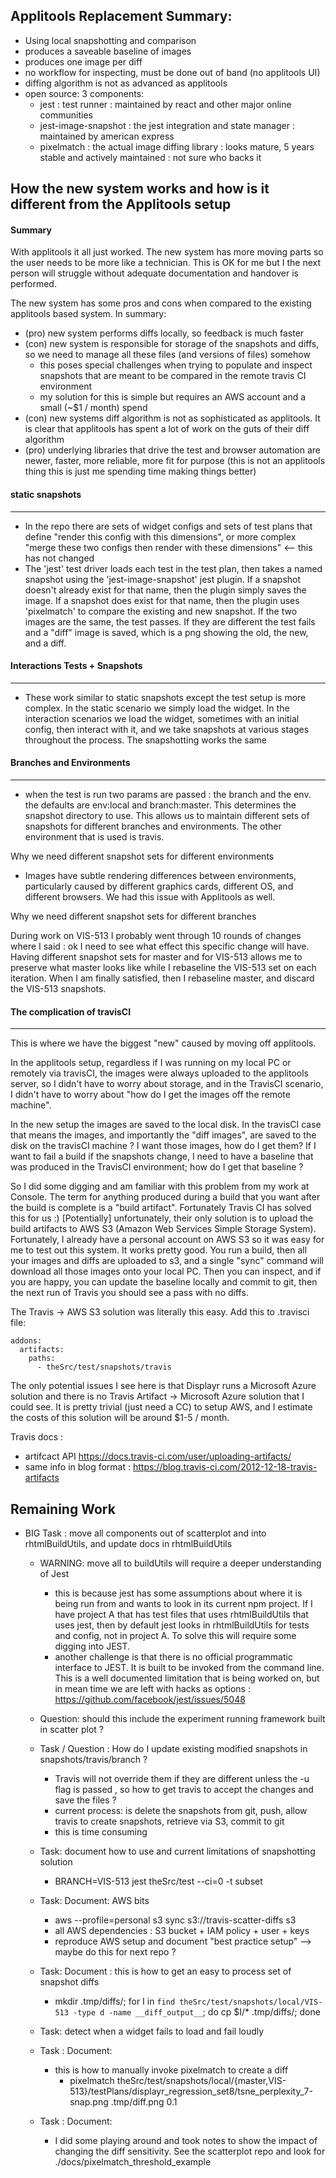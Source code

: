 
Applitools Replacement Summary:
---
* Using local snapshotting and comparison
* produces a saveable baseline of images
* produces one image per diff
* no workflow for inspecting, must be done out of band (no applitools UI)
* diffing algorithm is not as advanced as applitools
* open source: 3 components:
  * jest : test runner : maintained by react and other major online communities
  * jest-image-snapshot : the jest integration and state manager : maintained by american express
  * pixelmatch : the actual image diffing library : looks mature, 5 years stable and actively maintained : not sure who backs it

How the new system works and how is it different from the Applitools setup
---

#### Summary 
With applitools it all just worked.
The new system has more moving parts so the user needs to be more like a technician.
This is OK for me but I the next person will struggle without adequate documentation and handover is performed.

The new system has some pros and cons when compared to the existing applitools based system. In summary:
* (pro) new system performs diffs locally, so feedback is much faster
* (con) new system is responsible for storage of the snapshots and diffs, so we need to manage all these files (and versions of files) somehow
    * this poses special challenges when trying to populate and inspect snapshots that are meant to be compared in the remote travis CI environment
    * my solution for this is simple but requires an AWS account and a small (~$1 / month) spend
* (con) new systems diff algorithm is not as sophisticated as applitools. It is clear that applitools has spent a lot of work on the guts of their diff algorithm
* (pro) underlying libraries that drive the test and browser automation are newer, faster, more reliable, more fit for purpose (this is not an applitools thing this is just me spending time making things better)

#### static snapshots
---
* In the repo there are sets of widget configs and sets of test plans that define "render this config with this dimensions", or more complex "merge these two configs then render with these dimensions" <-- this has not changed
* The 'jest' test driver loads each test in the test plan, then takes a named snapshot using the 'jest-image-snapshot' jest plugin. If a snapshot doesn't already exist for that name, then the plugin simply saves the image. If a snapshot does exist for that name, then the plugin uses 'pixelmatch' to compare the existing and new snapshot. If the two images are the same, the test passes. If they are different the test fails and a "diff" image is saved, which is a png showing the old, the new, and a diff.

#### Interactions Tests + Snapshots
---
* These work similar to static snapshots except the test setup is more complex. In the static scenario we simply load the widget. In the interaction scenarios we load the widget, sometimes with an initial config, then interact with it, and we take snapshots at various stages throughout the process. The snapshotting works the same

#### Branches and Environments
---
* when the test is run two params are passed : the branch and the env. the defaults are env:local and branch:master. This determines the snapshot directory to use. This allows us to maintain different sets of snapshots for different branches and environments. The other environment that is used is travis.

Why we need different snapshot sets for different environments

* Images have subtle rendering differences between environments, particularly caused by different graphics cards, different OS, and different browsers. We had this issue with Applitools as well.

Why we need different snapshot sets for different branches

During work on VIS-513 I probably went through 10 rounds of changes where I said : ok I need to see what effect this specific change will have. Having different snapshot sets for master and for VIS-513 allows me to preserve what master looks like while I rebaseline the VIS-513 set on each iteration. When I am finally satisfied, then I rebaseline master, and discard the VIS-513 snapshots.

#### The complication of travisCI
---
This is where we have the biggest "new" caused by moving off applitools.

In the applitools setup, regardless if I was running on my local PC or remotely via travisCI, the images were always uploaded to the applitools server, so I didn't have to worry about storage, and in the TravisCI scenario, I didn't have to worry about "how do I get the images off the remote machine".

In the new setup the images are saved to the local disk. In the travisCI case that means the images, and importantly the "diff images", are saved to the disk on the travisCI machine ? I want those images, how do I get them? If I want to fail a build if the snapshots change, I need to have a baseline that was produced in the TravisCI environment; how do I get that baseline ?

So I did some digging and am familiar with this problem from my work at Console. The term for anything produced during a build that you want after the build is complete is a "build artifact". Fortunately Travis CI has solved this for us :) [Potentially] unfortunately, their only solution is to upload the build artifacts to AWS S3 (Amazon Web Services Simple Storage System). Fortunately, I already have a personal account on AWS S3 so it was easy for me to test out this system. It works pretty good. You run a build, then all your images and diffs are uploaded to s3, and a single "sync" command will download all those images onto your local PC. Then you can inspect, and if you are happy, you can update the baseline locally and commit to git, then the next run of Travis you should see a pass with no diffs.

The Travis -> AWS S3 solution was literally this easy. Add this to .travisci file:

    addons:
      artifacts:
        paths:
          - theSrc/test/snapshots/travis

The only potential issues I see here is that Displayr runs a Microsoft Azure solution and there is no Travis Artifact -> Microsoft Azure solution that I could see. It is pretty trivial (just need a CC) to setup AWS, and I estimate the costs of this solution will be around $1-5 / month.

Travis docs : 

* artifcact API https://docs.travis-ci.com/user/uploading-artifacts/
* same info in blog format : https://blog.travis-ci.com/2012-12-18-travis-artifacts

Remaining Work
---

  * BIG Task : move all components out of scatterplot and into rhtmlBuildUtils, and update docs in rhtmlBuildUtils

    * WARNING: move all to buildUtils will require a deeper understanding of Jest
      * this is because jest has some assumptions about where it is being run from and wants to look in its current npm project. If I have project A that has test files that uses rhtmlBuildUtils that uses jest, then by default jest looks in rhtmlBuildUtils for tests and config, not in project A. To solve this will require some digging into JEST.
      * another challenge is that there is no official programmatic interface to JEST. It is built to be invoked from the command line. This is a well documented limitation that is being worked on, but in mean time we are left with hacks as options : https://github.com/facebook/jest/issues/5048

    * Question: should this include the experiment running framework built in scatter plot ?  

    * Task / Question : How do I update existing modified snapshots in snapshots/travis/branch ?    
      * Travis will not override them if they are different unless the -u flag is passed , so how to get travis to accept the changes and save the files ?
      * current process: is delete the snapshots from git, push, allow travis to create snapshots, retrieve via S3, commit to git
      * this is time consuming

    * Task: document how to use and current limitations of snapshotting solution
      * BRANCH=VIS-513 jest theSrc/test --ci=0 -t subset 

    * Task: Document: AWS bits
      * aws --profile=personal s3 sync s3://travis-scatter-diffs s3
      * all AWS dependencies : S3 bucket + IAM policy + user + keys
      * reproduce AWS setup and document "best practice setup" --> maybe do this for next repo ?

    * Task: Document : this is how to get an easy to process set of snapshot diffs
      * mkdir .tmp/diffs/; for I in `find theSrc/test/snapshots/local/VIS-513 -type d -name __diff_output__`; do cp $I/* .tmp/diffs/; done

    * Task: detect when a widget fails to load and fail loudly  
 
    * Task : Document:
      * this is how to manually invoke pixelmatch to create a diff
        * pixelmatch theSrc/test/snapshots/local/{master,VIS-513}/testPlans/displayr_regression_set8/tsne_perplexity_7-snap.png .tmp/diff.png 0.1

    * Task : Document:
      * I did some playing around and took notes to show the impact of changing the diff sensitivity. See the scatterplot repo and look for ./docs/pixelmatch_threshold_example
                   
      